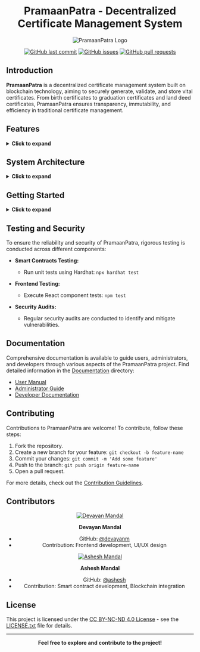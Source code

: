 <div align="center">

# PramaanPatra - Decentralized Certificate Management System

![PramaanPatra Logo](client/public/images/Logo.ico)

[![GitHub last commit](https://img.shields.io/github/last-commit/devayanm/PramaanPatra)](https://github.com/devayanm/PramaanPatra)
[![GitHub issues](https://img.shields.io/github/issues/devayanm/PramaanPatra)](https://github.com/devayanm/PramaanPatra/issues)
[![GitHub pull requests](https://img.shields.io/github/issues-pr/devayanm/PramaanPatra)](https://github.com/devayanm/PramaanPatra/pulls)

</div>

## Introduction

**PramaanPatra** is a decentralized certificate management system built on blockchain technology, aiming to securely generate, validate, and store vital certificates. From birth certificates to graduation certificates and land deed certificates, PramaanPatra ensures transparency, immutability, and efficiency in traditional certificate management.

## Features

<details>
  <summary><strong>Click to expand</strong></summary>

- **Blockchain Security:**
  - Utilizes Ethereum blockchain for smart contracts.
  - Solidity for smart contract development.
  - Ether.js for connecting smart contracts with the frontend.
  - Transparent and secure transactions on the Ethereum mainnet.

- **Dynamic Certificate Records:**
  - Records dynamic and immutable histories of certificates.
  - Enhances trust and reliability by capturing the entire lifecycle of each document.

- **User Authentication and Management:**
  - Secure user registration and login system.
  - Database administrator capability to add and remove users manually.

- **Certificate Generation:**
  - Dynamic form creation for different certificate types.
  - Transaction phase facilitated through Metamask or other web3 providers.
  - Certificates generated in PDF format with QR code for verification.

- **Advantages Over Traditional Certificates:**
  - Increased trust and security with transparent transactions on the Ethereum mainnet.
  - Automation reduces administrative workload and minimizes human errors.
  - Easy verification using transaction details.
  - Immune to fraud access with durable and unmodifiable certificate details.

</details>

## System Architecture

<details>
  <summary><strong>Click to expand</strong></summary>

### Blockchain Infrastructure

- Ethereum blockchain for smart contracts.
- Solidity for smart contract development.
- Ether.js to connect smart contracts with the frontend.
- Hardhat for Ethereum development environment (development purposes).
- Metamask or other web3 providers for transaction handling.

### Frontend

- Developed using React.js for a responsive user interface.
- Redux.js for state management.
- Material UI for a modern and user-friendly design.
- Metamask or other web3 providers for transaction authentication.

### Backend

- Hardhat for Ethereum development environment (development purposes).
- MongoDB as the database for user management.

</details>

## Getting Started

<details>
  <summary><strong>Click to expand</strong></summary>

### Ethereum Smart Contracts

1. Install dependencies: `npm install`
2. Run tests: `npx hardhat test`
3. Report gas usage: `REPORT_GAS=true npx hardhat test`
4. Start local Ethereum node: `npx hardhat node`
5. Deploy smart contracts: `npx hardhat run scripts/deploy.js`

### Frontend

1. Change to the client directory: `cd client`
2. Install dependencies: `npm install`
3. Start the React development server: `npm start`

### Backend

1. Change to the server directory: `cd server`
2. Run the Node.js server: `node index.js`

### Testnet

- Start a local Ethereum test node: `npx hardhat node`

### Blockchain Deployment

- Deploy on a local Ethereum network: `npx hardhat run --network localhost scripts/deploy.js`

### MongoDB

1. Switch to the "sih" database: `use sih`
2. Retrieve all documents from the "users" collection: `db.users.find({})`
3. Delete all documents from the "users" collection: `db.users.deleteMany({})`

</details>

## Testing and Security

To ensure the reliability and security of PramaanPatra, rigorous testing is conducted across different components:

- **Smart Contracts Testing:**
  - Run unit tests using Hardhat: `npx hardhat test`

- **Frontend Testing:**
  - Execute React component tests: `npm test`

- **Security Audits:**
  - Regular security audits are conducted to identify and mitigate vulnerabilities.

## Documentation

Comprehensive documentation is available to guide users, administrators, and developers through various aspects of the PramaanPatra project. Find detailed information in the [Documentation](docs/) directory:

- [User Manual](docs/user-manual.md)
- [Administrator Guide](docs/admin-guide.md)
- [Developer Documentation](docs/developer-docs.md)

## Contributing

Contributions to PramaanPatra are welcome! To contribute, follow these steps:

1. Fork the repository.
2. Create a new branch for your feature: `git checkout -b feature-name`
3. Commit your changes: `git commit -m 'Add some feature'`
4. Push to the branch: `git push origin feature-name`
5. Open a pull request.

For more details, check out the [Contribution Guidelines](CONTRIBUTING.md).

## Contributors

<div align="center">

[![Devayan Mandal](https://avatars.githubusercontent.com/devayanm?s=100)](https://github.com/devayanm)

**Devayan Mandal**
- GitHub: [@devayanm](https://github.com/devayanm)
- Contribution: Frontend development, UI/UX design

[![Ashesh Mandal](https://avatars.githubusercontent.com/asheshmandal2003?s=100)](https://github.com/asheshmandal2003)

**Ashesh Mandal**
- GitHub: [@ashesh](https://github.com/asheshmandal2003)
- Contribution: Smart contract development, Blockchain integration

<!-- [![Asish Das](https://avatars.githubusercontent.com/u/your-user-id?s=100)](https://github.com/asish)

**Asish Das**
- GitHub: [@asish](https://github.com/asish)
- Contribution: Backend development, Database management

[![Dibbendu Malakar](https://avatars.githubusercontent.com/u/your-user-id?s=100)](https://github.com/dibbendu)

**Dibbendu Malakar**
- GitHub: [@dibbendu](https://github.com/dibbendu)
- Contribution: UI/UX design

[![Ritu Shaw](https://avatars.githubusercontent.com/u/your-user-id?s=100)](https://github.com/ritu)

**Ritu Shaw**
- GitHub: [@ritu](https://github.com/ritu)
- Contribution: UI/UX design

[![Sayantika Chatterjee](https://avatars.githubusercontent.com/u/your-user-id?s=100)](https://github.com/sayantika)

**Sayantika Chatterjee**
- GitHub: [@sayantika](https://github.com/sayantika)
- Contribution: UI/UX design -->

</div>


## License

This project is licensed under the [CC BY-NC-ND 4.0 License](LICENSE.md) - see the [LICENSE.txt](LICENSE.md) file for details.


<div align="center">

---

**Feel free to explore and contribute to the project!**

</div>
